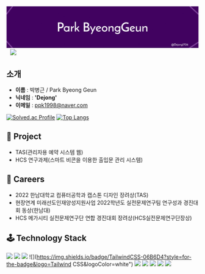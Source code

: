 <img src = "./bk_bg.png">

<a href="https://instagram.com/b_geuni">
    <img 
        src="http://img.shields.io/badge/-Instagram-black?style=flat&logo=Instagram&link=https://instagram.com/b_geuni/"
        style="height : auto; margin-left : 10px; margin-right : 10px;"/>
</a>

## **소개**
- **이름** : 박병근 / Park Byeong Geun
- **닉네임** : **'Dejong'**
- **이메일** : ppk1998@naver.com

[![Solved.ac Profile](http://mazassumnida.wtf/api/generate_badge?boj=ppk0320)](https://solved.ac/ppk0320)
[![Top Langs](https://github-readme-stats.vercel.app/api/top-langs/?username=ohbyul&layout=compact&theme=dracula)](https://github.com/metleeha)

## **👤 Project**
- TAS(관리자용 예약 시스템 웹)
- HCS 연구과제(스마트 비콘을 이용한 출입문 관리 시스템)

## **📖 Careers**
- 2022 한남대학교 컴퓨터공학과 캡스톤 디자인 장려상(TAS)
- 현장연계 미래선도인재양성지원사업 2022학년도 실전문제연구팀 연구성과 경진대회 동상(한남대)
- HCS 메가시티 실전문제연구단 연합 경진대회 장려상(HCS실전문제연구단장상)

## **🕹️ Technology Stack**
![](https://img.shields.io/badge/JavaScirpt-F7DF1E?style=for-the-badge&logo=JavaScript&logoColor=white")
![](https://img.shields.io/badge/HTML-E34F26?style=for-the-badge&logo=HTML5&logoColor=white")
![](https://img.shields.io/badge/CSS-1572B6?style=for-the-badge&logo=CSS3&logoColor=white")
![](https://img.shields.io/badge/TailwindCSS-06B6D4?style=for-the-badge&logo=Tailwind CSS&logoColor=white")
![](https://img.shields.io/badge/TypeScript-3178C6?style=for-the-badge&logo=TypeScript&logoColor=white")
![](https://img.shields.io/badge/Python-3776AB?style=for-the-badge&logo=Python&logoColor=white")
![](https://img.shields.io/badge/React-61DAFB?style=for-the-badge&logo=React&logoColor=white")
![](https://img.shields.io/badge/Next.js-000000?style=for-the-badge&logo=Next.js&logoColor=white")
![](https://img.shields.io/badge/GraphQL-E10098?style=for-the-badge&logo=GraphQL&logoColor=white")

